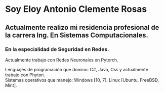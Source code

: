 # Soy Eloy Antonio Clemente Rosas
## Actualmente realizo mi residencia profesional de la carrera Ing. En Sistemas Computacionales.  
### En la especialidad de Seguridad en Redes.  
Actualmente trabajo con Redes Neuronales en Pytorch.  

Lenguajes de programación que domino: C#, Java, Css y actualmente trabajo con Phyton.  
Sistemas operativos que manejo: Windows [10, 7], Linux [Ubuntu, FreeBSD, Mint].

